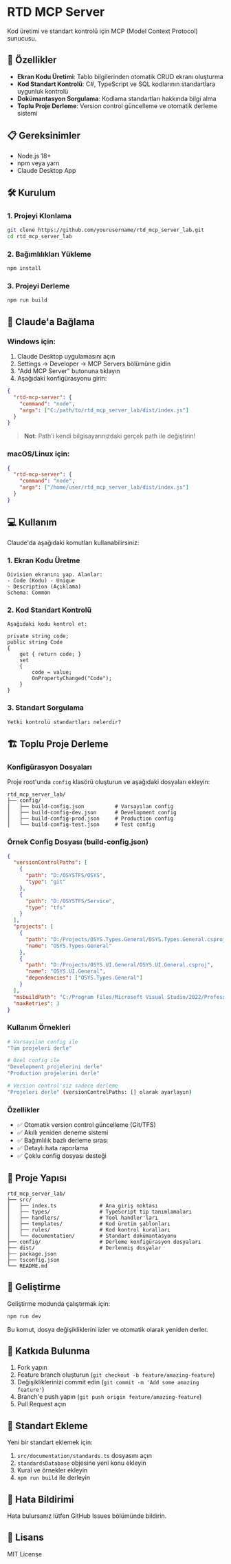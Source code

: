 # RTD MCP Server

Kod üretimi ve standart kontrolü için MCP (Model Context Protocol) sunucusu.

## 🚀 Özellikler

- **Ekran Kodu Üretimi**: Tablo bilgilerinden otomatik CRUD ekranı oluşturma
- **Kod Standart Kontrolü**: C#, TypeScript ve SQL kodlarının standartlara uygunluk kontrolü
- **Dokümantasyon Sorgulama**: Kodlama standartları hakkında bilgi alma
- **Toplu Proje Derleme**: Version control güncelleme ve otomatik derleme sistemi

## 📋 Gereksinimler

- Node.js 18+ 
- npm veya yarn
- Claude Desktop App

## 🛠️ Kurulum

### 1. Projeyi Klonlama

```bash
git clone https://github.com/yourusername/rtd_mcp_server_lab.git
cd rtd_mcp_server_lab
```

### 2. Bağımlılıkları Yükleme

```bash
npm install
```

### 3. Projeyi Derleme

```bash
npm run build
```

## 🔧 Claude'a Bağlama

### Windows için:

1. Claude Desktop uygulamasını açın
2. Settings → Developer → MCP Servers bölümüne gidin
3. "Add MCP Server" butonuna tıklayın
4. Aşağıdaki konfigürasyonu girin:

```json
{
  "rtd-mcp-server": {
    "command": "node",
    "args": ["C:/path/to/rtd_mcp_server_lab/dist/index.js"]
  }
}
```

> **Not**: Path'i kendi bilgisayarınızdaki gerçek path ile değiştirin!

### macOS/Linux için:

```json
{
  "rtd-mcp-server": {
    "command": "node",
    "args": ["/home/user/rtd_mcp_server_lab/dist/index.js"]
  }
}
```

## 💻 Kullanım

Claude'da aşağıdaki komutları kullanabilirsiniz:

### 1. Ekran Kodu Üretme

```
Division ekranını yap. Alanlar:
- Code (Kodu) - Unique
- Description (Açıklama)
Schema: Common
```

### 2. Kod Standart Kontrolü

```
Aşağıdaki kodu kontrol et:

private string code;
public string Code
{
    get { return code; }
    set
    {
        code = value;
        OnPropertyChanged("Code");
    }
}
```

### 3. Standart Sorgulama

```
Yetki kontrolü standartları nelerdir?
```

## 🏗️ Toplu Proje Derleme

### Konfigürasyon Dosyaları

Proje root'unda `config` klasörü oluşturun ve aşağıdaki dosyaları ekleyin:

```
rtd_mcp_server_lab/
├── config/
│   ├── build-config.json          # Varsayılan config
│   ├── build-config-dev.json      # Development config  
│   ├── build-config-prod.json     # Production config
│   └── build-config-test.json     # Test config
```

### Örnek Config Dosyası (build-config.json)

```json
{
  "versionControlPaths": [
    {
      "path": "D:/OSYSTFS/OSYS",
      "type": "git"
    },
    {
      "path": "D:/OSYSTFS/Service", 
      "type": "tfs"
    }
  ],
  "projects": [
    {
      "path": "D:/Projects/OSYS.Types.General/OSYS.Types.General.csproj",
      "name": "OSYS.Types.General"
    },
    {
      "path": "D:/Projects/OSYS.UI.General/OSYS.UI.General.csproj",
      "name": "OSYS.UI.General",
      "dependencies": ["OSYS.Types.General"]
    }
  ],
  "msbuildPath": "C:/Program Files/Microsoft Visual Studio/2022/Professional/MSBuild/Current/Bin/MSBuild.exe",
  "maxRetries": 3
}
```

### Kullanım Örnekleri

```bash
# Varsayılan config ile
"Tüm projeleri derle"

# Özel config ile  
"Development projelerini derle"
"Production projelerini derle"

# Version control'siz sadece derleme
"Projeleri derle" (versionControlPaths: [] olarak ayarlayın)
```

### Özellikler

- ✅ Otomatik version control güncelleme (Git/TFS)
- ✅ Akıllı yeniden deneme sistemi
- ✅ Bağımlılık bazlı derleme sırası
- ✅ Detaylı hata raporlama
- ✅ Çoklu config dosyası desteği

## 📁 Proje Yapısı

```
rtd_mcp_server_lab/
├── src/
│   ├── index.ts              # Ana giriş noktası
│   ├── types/                # TypeScript tip tanımlamaları
│   ├── handlers/             # Tool handler'ları
│   ├── templates/            # Kod üretim şablonları
│   ├── rules/                # Kod kontrol kuralları
│   └── documentation/        # Standart dokümantasyonu
├── config/                   # Derleme konfigürasyon dosyaları
├── dist/                     # Derlenmiş dosyalar
├── package.json
├── tsconfig.json
└── README.md
```

## 🧪 Geliştirme

Geliştirme modunda çalıştırmak için:

```bash
npm run dev
```

Bu komut, dosya değişikliklerini izler ve otomatik olarak yeniden derler.

## 🤝 Katkıda Bulunma

1. Fork yapın
2. Feature branch oluşturun (`git checkout -b feature/amazing-feature`)
3. Değişikliklerinizi commit edin (`git commit -m 'Add some amazing feature'`)
4. Branch'e push yapın (`git push origin feature/amazing-feature`)
5. Pull Request açın

## 📝 Standart Ekleme

Yeni bir standart eklemek için:

1. `src/documentation/standards.ts` dosyasını açın
2. `standardsDatabase` objesine yeni konu ekleyin
3. Kural ve örnekler ekleyin
4. `npm run build` ile derleyin

## 🐛 Hata Bildirimi

Hata bulursanız lütfen GitHub Issues bölümünde bildirin.

## 📄 Lisans

MIT License